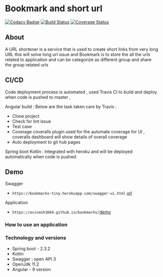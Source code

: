 # Bookmark and short url
[![Codacy Badge](https://api.codacy.com/project/badge/Grade/8371e285f3ff48ba9df64ade01279eed)](https://app.codacy.com/manual/Avinash1604/bookmarks?utm_source=github.com&utm_medium=referral&utm_content=Avinash1604/bookmarks&utm_campaign=Badge_Grade_Dashboard)
[![Build Status](https://travis-ci.com/Avinash1604/bookmarks.svg?branch=master)](https://travis-ci.com/Avinash1604/bookmarks) [![Coverage Status](https://coveralls.io/repos/github/Avinash1604/bookmarks/badge.svg?branch=master)](https://coveralls.io/github/Avinash1604/bookmarks?branch=master)
## About
A URL shortener is a service that is used to create short links from very long URL this will solve long url issue and Bookmark is to store the all the urls related to application and can be categorize as different group and share the group related urls


## CI/CD 
 
Code deployment process is automated , used Travis CI to build and deploy when code is pushed to master , 

Angular build :
Below are the task taken care by Travis :
* Clone project 
* Check for lint issue 
* Test case 
* Coverage 
 coveralls plugin used for the automate coverage for UI , coveralls dashboard will show details of overall coverage
* Auto deployment to git hub pages 

Spring boot Kotlin : 
Integrated with heroku and will be deployed automatically when code is pushed.

## Demo 
Swagger
* `https://bookmarks-tiny.herokuapp.com/swagger-ui.html` [url](https://bookmarks-tiny.herokuapp.com/swagger-ui.html)

Application 
* `https://avinash1604.github.io/bookmarks/`[demo](https://avinash1604.github.io/bookmarks/)

### How to use an application 

### Technology and versions 
* Spring boot - 2.3.2 
* Kotlin 
* Swagger : open API 3 
* OpenJdk 11.2 
* Angular - 9 version 

